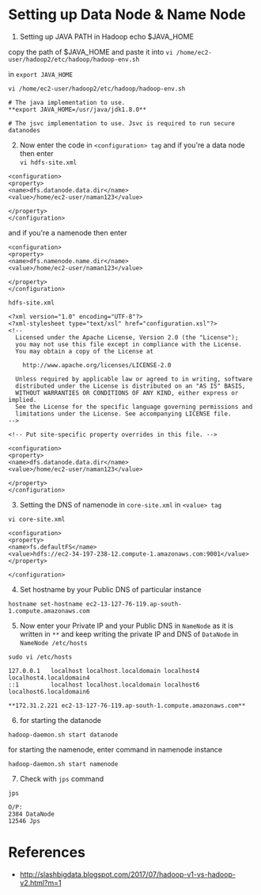 # Setting up Data Node & Name Node
1.  Setting up JAVA PATH in Hadoop
echo $JAVA_HOME

copy the path of $JAVA_HOME and paste it into ```vi /home/ec2-user/hadoop2/etc/hadoop/hadoop-env.sh``` 

in  ```export JAVA_HOME``` 

```vi /home/ec2-user/hadoop2/etc/hadoop/hadoop-env.sh```
```
# The java implementation to use.
**export JAVA_HOME=/usr/java/jdk1.8.0**

# The jsvc implementation to use. Jsvc is required to run secure datanodes
```
2. Now enter the code in ```<configuration> tag``` and if you're a data node then enter  
```vi hdfs-site.xml```
```
<configuration>
<property>
<name>dfs.datanode.data.dir</name>
<value>/home/ec2-user/naman123</value>

</property>
</configuration>
```
and if you're a namenode then enter
```
<configuration>
<property>
<name>dfs.namenode.name.dir</name>
<value>/home/ec2-user/naman123</value>

</property>
</configuration>
```

```hdfs-site.xml```
```
<?xml version="1.0" encoding="UTF-8"?>
<?xml-stylesheet type="text/xsl" href="configuration.xsl"?>
<!--
  Licensed under the Apache License, Version 2.0 (the "License");
  you may not use this file except in compliance with the License.
  You may obtain a copy of the License at

    http://www.apache.org/licenses/LICENSE-2.0

  Unless required by applicable law or agreed to in writing, software
  distributed under the License is distributed on an "AS IS" BASIS,
  WITHOUT WARRANTIES OR CONDITIONS OF ANY KIND, either express or implied.
  See the License for the specific language governing permissions and
  limitations under the License. See accompanying LICENSE file.
-->

<!-- Put site-specific property overrides in this file. -->

<configuration>
<property>
<name>dfs.datanode.data.dir</name>
<value>/home/ec2-user/naman123</value>

</property>
</configuration>
```
3. Setting the DNS of namenode in ```core-site.xml``` in ```<value> tag```

```vi core-site.xml```
```
<configuration>
<property>
<name>fs.defaultFS</name>
<value>hdfs://ec2-34-197-238-12.compute-1.amazonaws.com:9001</value>
</property>

</configuration>
```

4. Set hostname by your Public DNS of particular instance
```
hostname set-hostname ec2-13-127-76-119.ap-south-1.compute.amazonaws.com
```
5. Now enter your Private IP and your Public DNS in ```NameNode``` as it is written in ```**``` and keep writing the private IP and DNS of ```DataNode``` in ```NameNode /etc/hosts```

```sudo vi /etc/hosts```

```
127.0.0.1   localhost localhost.localdomain localhost4 localhost4.localdomain4
::1         localhost localhost.localdomain localhost6 localhost6.localdomain6

**172.31.2.221 ec2-13-127-76-119.ap-south-1.compute.amazonaws.com**
```
6. for starting the datanode
```
hadoop-daemon.sh start datanode
```
for starting the namenode, enter command in namenode instance
```
hadoop-daemon.sh start namenode
```
7. Check with ```jps``` command
```
jps

O/P:
2384 DataNode
12546 Jps
```

# References

* http://slashbigdata.blogspot.com/2017/07/hadoop-v1-vs-hadoop-v2.html?m=1

